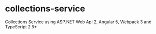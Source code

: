 # collections-service
Collections Service using ASP.NET Web Api 2, Angular 5, Webpack 3 and TypeScript 2.5+
